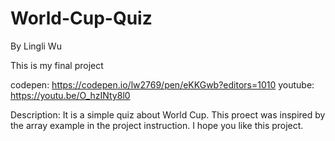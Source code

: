 # World-Cup-Quiz
By Lingli Wu

This is my final project

codepen: https://codepen.io/lw2769/pen/eKKGwb?editors=1010
youtube: https://youtu.be/O_hzINty8l0

Description: It is a simple quiz about World Cup. This proect was inspired by the array example in the project instruction. I hope you like this project.
